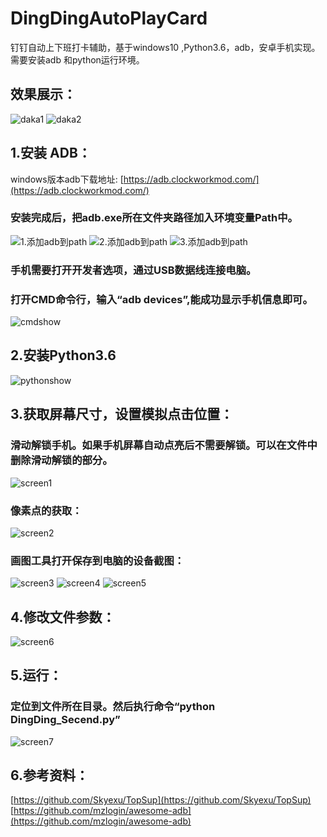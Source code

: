 # DingDingAutoPlayCard
钉钉自动上下班打卡辅助，基于windows10 ,Python3.6，adb，安卓手机实现。需要安装adb 和python运行环境。
## 效果展示：
![daka1](https://github.com/1414044032/imgs/blob/master/daka1.png)
![daka2](https://github.com/1414044032/imgs/blob/master/daka2.png)
## 1.安装 ADB：
windows版本adb下载地址:
[https://adb.clockworkmod.com/](https://adb.clockworkmod.com/)
### 安装完成后，把adb.exe所在文件夹路径加入环境变量Path中。
![1.添加adb到path](https://github.com/1414044032/imgs/blob/master/adbinstall.png)
![2.添加adb到path](https://github.com/1414044032/imgs/blob/master/adbpath.png)
![3.添加adb到path](https://github.com/1414044032/imgs/blob/master/path1.png)
### 手机需要打开开发者选项，通过USB数据线连接电脑。
### 打开CMD命令行，输入“adb devices”,能成功显示手机信息即可。
![cmdshow](https://github.com/1414044032/imgs/blob/master/adbcmd.png)

## 2.安装Python3.6
![pythonshow](https://github.com/1414044032/imgs/blob/master/python.png)

## 3.获取屏幕尺寸，设置模拟点击位置：
### 滑动解锁手机。如果手机屏幕自动点亮后不需要解锁。可以在文件中删除滑动解锁的部分。
![screen1](https://github.com/1414044032/imgs/blob/master/screen1.png)
### 像素点的获取：
![screen2](https://github.com/1414044032/imgs/blob/master/screen2.png)
### 画图工具打开保存到电脑的设备截图：
![screen3](https://github.com/1414044032/imgs/blob/master/screen3.png)
![screen4](https://github.com/1414044032/imgs/blob/master/screen4.png)
![screen5](https://github.com/1414044032/imgs/blob/master/screen5.png)

## 4.修改文件参数：
![screen6](https://github.com/1414044032/imgs/blob/master/screen6.png)

## 5.运行：
### 定位到文件所在目录。然后执行命令“python DingDing_Secend.py”
![screen7](https://github.com/1414044032/imgs/blob/master/screen7.png)

## 6.参考资料：
[https://github.com/Skyexu/TopSup](https://github.com/Skyexu/TopSup)
[https://github.com/mzlogin/awesome-adb](https://github.com/mzlogin/awesome-adb)
